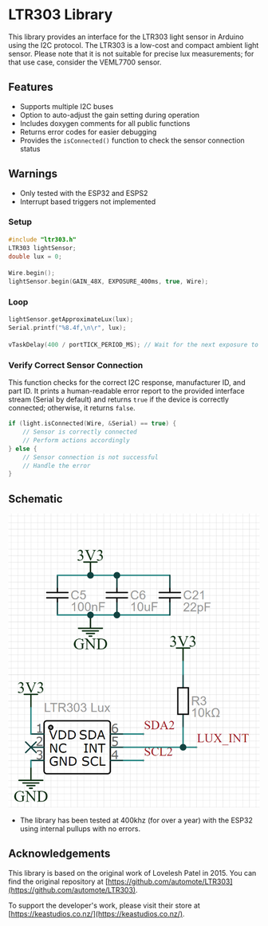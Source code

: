 # LTR303 Library

This library provides an interface for the LTR303 light sensor in Arduino using the I2C protocol. The LTR303 is a low-cost and compact ambient light sensor. Please note that it is not suitable for precise lux measurements; for that use case, consider the VEML7700 sensor.

## Features

- Supports multiple I2C buses
- Option to auto-adjust the gain setting during operation
- Includes doxygen comments for all public functions
- Returns error codes for easier debugging
- Provides the `isConnected()` function to check the sensor connection status

## Warnings

- Only tested with the ESP32 and ESPS2
- Interrupt based triggers not implemented

### Setup

```cpp
#include "ltr303.h"
LTR303 lightSensor;
double lux = 0;

Wire.begin();
lightSensor.begin(GAIN_48X, EXPOSURE_400ms, true, Wire);
```

### Loop

```cpp
lightSensor.getApproximateLux(lux);
Serial.printf("%8.4f,\n\r", lux);

vTaskDelay(400 / portTICK_PERIOD_MS); // Wait for the next exposure to finish
```

### Verify Correct Sensor Connection

This function checks for the correct I2C response, manufacturer ID, and part ID. It prints a human-readable error report to the provided interface stream (Serial by default) and returns `true` if the device is correctly connected; otherwise, it returns `false`.

```cpp
if (light.isConnected(Wire, &Serial) == true) {
    // Sensor is correctly connected
    // Perform actions accordingly
} else {
    // Sensor connection is not successful
    // Handle the error
}
```

## Schematic

![Schematic](/images/schematic.png)

- The library has been tested at 400khz (for over a year) with the ESP32 using internal pullups with no errors.

## Acknowledgements

This library is based on the original work of Lovelesh Patel in 2015. You can find the original repository at [https://github.com/automote/LTR303](https://github.com/automote/LTR303).

To support the developer's work, please visit their store at [https://keastudios.co.nz/](https://keastudios.co.nz/).
